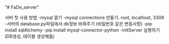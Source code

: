 "# FaDe_server" 

서버 첫 사용 방법
-mysql 깔기
-mysql connections 만들기. root, localhost, 3306
-서버의 database.py파일에서 db정보 바꿔주기 (비밀번호 같은 변동사항)
-pip install sqlAlchemy
-pip install mysql-connector-python
-initServer 실행하기 (DB생성, 테이블 생성해줌)